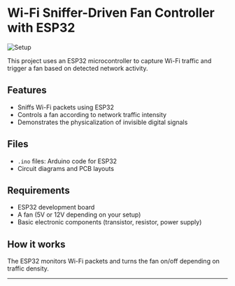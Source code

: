 # Wi-Fi Sniffer-Driven Fan Controller with ESP32
![Setup](setup.jpg)


This project uses an ESP32 microcontroller to capture Wi-Fi traffic and trigger a fan based on detected network activity.

## Features
- Sniffs Wi-Fi packets using ESP32
- Controls a fan according to network traffic intensity
- Demonstrates the physicalization of invisible digital signals

## Files
- `.ino` files: Arduino code for ESP32
- Circuit diagrams and PCB layouts

## Requirements
- ESP32 development board
- A fan (5V or 12V depending on your setup)
- Basic electronic components (transistor, resistor, power supply)

## How it works
The ESP32 monitors Wi-Fi packets and turns the fan on/off depending on traffic density.

---

